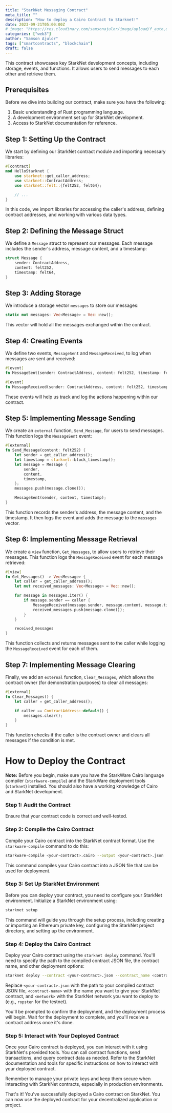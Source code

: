 ```yaml
---
title: "StarkNet Messaging Contract"
meta_title: ""
description: "How to deploy a Cairo Contract to Starknet!"
date: 2023-09-21T05:00:00Z
# image: "https://res.cloudinary.com/samsonajulor/image/upload/f_auto,q_auto/v1/algofanatics_assets/assets/blog/xyruli9slbwtazplckgs"
categories: ["web3"]
author: "Samson Ajulor"
tags: ["smartcontracts", "blockchain"]
draft: false
---
```


This contract showcases key StarkNet development concepts, including storage, events, and functions. It allows users to send messages to each other and retrieve them.

## Prerequisites

Before we dive into building our contract, make sure you have the following:

1. Basic understanding of Rust programming language.
2. A development environment set up for StarkNet development.
3. Access to StarkNet documentation for reference.

## Step 1: Setting Up the Contract

We start by defining our StarkNet contract module and importing necessary libraries:

```rust
#[contract]
mod HelloStarknet {
    use starknet::get_caller_address;
    use starknet::ContractAddress;
    use starknet::felt::{felt252, felt64};

    // ...
}
```

In this code, we import libraries for accessing the caller's address, defining contract addresses, and working with various data types.

## Step 2: Defining the Message Struct

We define a `Message` struct to represent our messages. Each message includes the sender's address, message content, and a timestamp:

```rust
struct Message {
    sender: ContractAddress,
    content: felt252,
    timestamp: felt64,
}
```

## Step 3: Adding Storage

We introduce a storage vector `messages` to store our messages:

```rust
static mut messages: Vec<Message> = Vec::new();
```

This vector will hold all the messages exchanged within the contract.

## Step 4: Creating Events

We define two events, `MessageSent` and `MessageReceived`, to log when messages are sent and received:

```rust
#[event]
fn MessageSent(sender: ContractAddress, content: felt252, timestamp: felt64) {}

#[event]
fn MessageReceived(sender: ContractAddress, content: felt252, timestamp: felt64) {}
```

These events will help us track and log the actions happening within our contract.

## Step 5: Implementing Message Sending

We create an `external` function, `Send_Message`, for users to send messages. This function logs the `MessageSent` event:

```rust
#[external]
fn Send_Message(content: felt252) {
    let sender = get_caller_address();
    let timestamp = starknet::block_timestamp();
    let message = Message {
        sender,
        content,
        timestamp,
    };
    messages.push(message.clone());

    MessageSent(sender, content, timestamp);
}
```

This function records the sender's address, the message content, and the timestamp. It then logs the event and adds the message to the `messages` vector.

## Step 6: Implementing Message Retrieval

We create a `view` function, `Get_Messages`, to allow users to retrieve their messages. This function logs the `MessageReceived` event for each message retrieved:

```rust
#[view]
fn Get_Messages() -> Vec<Message> {
    let caller = get_caller_address();
    let mut received_messages: Vec<Message> = Vec::new();

    for message in messages.iter() {
        if message.sender == caller {
            MessageReceived(message.sender, message.content, message.timestamp);
            received_messages.push(message.clone());
        }
    }

    received_messages
}
```

This function collects and returns messages sent to the caller while logging the `MessageReceived` event for each of them.

## Step 7: Implementing Message Clearing

Finally, we add an `external` function, `Clear_Messages`, which allows the contract owner (for demonstration purposes) to clear all messages:

```rust
#[external]
fn Clear_Messages() {
    let caller = get_caller_address();

    if caller == ContractAddress::default() {
        messages.clear();
    }
}
```

This function checks if the caller is the contract owner and clears all messages if the condition is met.


# How to Deploy the Contract

**Note:** Before you begin, make sure you have the StarkWare Cairo language compiler (`starkware-compile`) and the StarkWare deployment tools (`starknet`) installed. You should also have a working knowledge of Cairo and StarkNet development.

### Step 1: Audit the Contract

Ensure that your contract code is correct and well-tested.

### Step 2: Compile the Cairo Contract

Compile your Cairo contract into the StarkNet contract format. Use the `starkware-compile` command to do this:

```bash
starkware-compile <your-contract>.cairo --output <your-contract>.json
```

This command compiles your Cairo contract into a JSON file that can be used for deployment.

### Step 3: Set Up StarkNet Environment

Before you can deploy your contract, you need to configure your StarkNet environment. Initialize a StarkNet environment using:

```bash
starknet setup
```

This command will guide you through the setup process, including creating or importing an Ethereum private key, configuring the StarkNet project directory, and setting up the environment.

### Step 4: Deploy the Cairo Contract

Deploy your Cairo contract using the `starknet deploy` command. You'll need to specify the path to the compiled contract JSON file, the contract name, and other deployment options:

```bash
starknet deploy --contract <your-contract>.json --contract_name <contract-name> --network <network>
```

Replace `<your-contract>.json` with the path to your compiled contract JSON file, `<contract-name>` with the name you want to give your StarkNet contract, and `<network>` with the StarkNet network you want to deploy to (e.g., `ropsten` for the testnet).

You'll be prompted to confirm the deployment, and the deployment process will begin. Wait for the deployment to complete, and you'll receive a contract address once it's done.

### Step 5: Interact with Your Deployed Contract

Once your Cairo contract is deployed, you can interact with it using StarkNet's provided tools. You can call contract functions, send transactions, and query contract data as needed. Refer to the StarkNet documentation and tools for specific instructions on how to interact with your deployed contract.

Remember to manage your private keys and keep them secure when interacting with StarkNet contracts, especially in production environments.

That's it! You've successfully deployed a Cairo contract on StarkNet. You can now use the deployed contract for your decentralized application or project.

